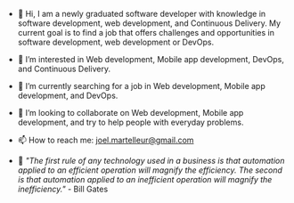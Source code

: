 - 👋 Hi, I am a newly graduated software developer with knowledge in software development, web development,  and Continuous Delivery. My current goal is to find a job that offers challenges and opportunities in software development, web development or DevOps.

- 👀 I’m interested in Web development, Mobile app development, DevOps, and Continuous Delivery. 

- 🌱 I’m currently searching for a job in Web development, Mobile app development, and DevOps. 

- 💞️ I’m looking to collaborate on Web development, Mobile app development, and try to help people with everyday problems.    

- 📫 How to reach me: joel.martelleur@gmail.com

- &#128221; _"The first rule of any technology used in a business is that automation applied to an efficient operation will magnify the efficiency. The second is that automation applied to an inefficient operation will magnify the inefficiency."_ - Bill Gates

<!---
Martelleur/Martelleur is a ✨ special ✨ repository because its `README.md` (this file) appears on your GitHub profile.
You can click the Preview link to take a look at your changes.
--->
